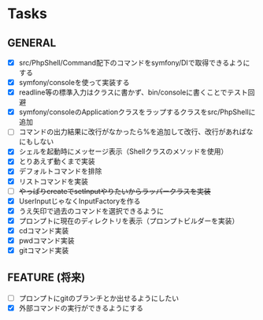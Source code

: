 # Tasks

## GENERAL

- [x] src/PhpShell/Command配下のコマンドをsymfony/DIで取得できるようにする
- [x] symfony/consoleを使って実装する
- [x] readline等の標準入力はクラスに書かず、bin/consoleに書くことでテスト回避
- [x] symfony/consoleのApplicationクラスをラップするクラスをsrc/PhpShellに追加
- [ ] コマンドの出力結果に改行がなかったら%を追加して改行、改行があればなにもしない
- [x] シェルを起動時にメッセージ表示（Shellクラスのメソッドを使用）
- [x] とりあえず動くまで実装
- [x] デフォルトコマンドを排除
- [x] リストコマンドを実装
- [ ] ~~やっぱりcreateでsetInputやりたいからラッパークラスを実装~~
- [x] UserInputじゃなくInputFactoryを作る
- [x] うえ矢印で過去のコマンドを選択できるように
- [x] プロンプトに現在のディレクトリを表示（プロンプトビルダーを実装）
- [x] cdコマンド実装
- [x] pwdコマンド実装
- [x] gitコマンド実装

## FEATURE (将来)

- [ ] プロンプトにgitのブランチとか出せるようにしたい
- [x] 外部コマンドの実行ができるようにする
